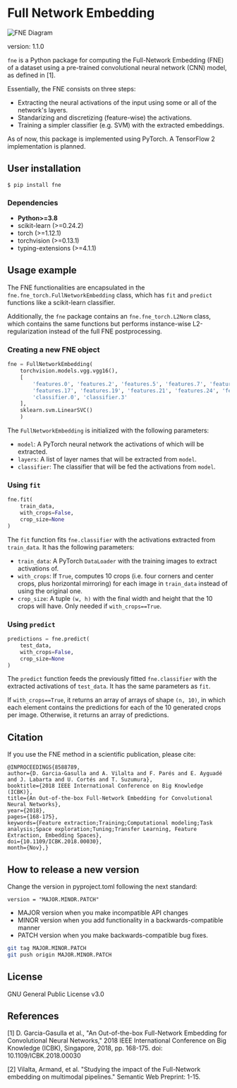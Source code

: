 # Full Network Embedding

![FNE Diagram](fne_diagram.png)

version: 1.1.0

`fne` is a Python package for computing the  Full-Network Embedding (FNE) of a dataset using a pre-trained convolutional neural network (CNN) model, as defined in [1].

Essentially, the FNE consists on three steps:
- Extracting the neural activations of the input using some or all of the network's layers.
- Standarizing and discretizing (feature-wise) the activations.
- Training a simpler classifier (e.g. SVM) with the extracted embeddings.

As of now, this package is implemented using PyTorch. A TensorFlow 2 implementation is planned.

## User installation

```shell
$ pip install fne
```

###  Dependencies

- **Python>=3.8**
- scikit-learn (>=0.24.2)
- torch (>=1.12.1)
- torchvision (>=0.13.1)
- typing-extensions (>=4.1.1)

## Usage example

The FNE functionalities are encapsulated in the `fne.fne_torch.FullNetworkEmbedding` class, which has `fit` and `predict` functions like a scikit-learn classifier.

Additionally, the `fne` package contains an `fne.fne_torch.L2Norm` class, which contains the same functions but performs instance-wise L2-regularization instead of the full FNE postprocessing.

### Creating a new FNE object

```python
fne = FullNetworkEmbedding(
    torchvision.models.vgg.vgg16(),
    [
        'features.0', 'features.2', 'features.5', 'features.7', 'features.10', 'features.12', 'features.14',
        'features.17', 'features.19', 'features.21', 'features.24', 'features.26', 'features.28',
        'classifier.0', 'classifier.3'
    ],
    sklearn.svm.LinearSVC()
    )
```

The `FullNetworkEmbedding` is initialized with the following parameters:
- `model`: A PyTorch neural network the activations of which will be extracted.
- `layers`: A list of layer names that will be extracted from  `model`.
- `classifier`: The classifier that will be fed the activations from `model`.

### Using `fit`

```python
fne.fit(
    train_data,
    with_crops=False,
    crop_size=None
)
```

The `fit` function fits `fne.classifier` with the activations extracted from `train_data`. It has the following parameters:
- `train_data`: A PyTorch `DataLoader` with the training images to extract activations of.
- `with_crops`: If `True`, computes 10 crops (i.e. four corners and center crops, plus horizontal mirroring) for each image in `train_data` instead of using the original one.
- `crop_size`: A tuple `(w, h)` with the final width and height that the 10 crops will have. Only needed if `with_crops==True`.

### Using `predict`

```python
predictions = fne.predict(
    test_data,
    with_crops=False,
    crop_size=None
)
```

The `predict` function feeds the previously fitted `fne.classifier` with the extracted activations of `test_data`. It has the same parameters as `fit`.

If `with_crops==True`, it returns an array of arrays of shape `(n, 10)`, in which each element contains the predictions for each of the 10 generated crops per image. Otherwise, it returns an array of predictions. 

## Citation

If you use the FNE method in a scientific publication, please cite:

```
@INPROCEEDINGS{8588789,
author={D. Garcia-Gasulla and A. Vilalta and F. Parés and E. Ayguadé and J. Labarta and U. Cortés and T. Suzumura},
booktitle={2018 IEEE International Conference on Big Knowledge (ICBK)},
title={An Out-of-the-box Full-Network Embedding for Convolutional Neural Networks},
year={2018},
pages={168-175},
keywords={Feature extraction;Training;Computational modeling;Task analysis;Space exploration;Tuning;Transfer Learning, Feature Extraction, Embedding Spaces},
doi={10.1109/ICBK.2018.00030},
month={Nov},}
```

## How to release a new version 

Change the version in pyproject.toml following the next standard: 

```pycthon
version = "MAJOR.MINOR.PATCH"
```

- MAJOR version when you make incompatible API changes
- MINOR version when you add functionality in a backwards-compatible manner
- PATCH version when you make backwards-compatible bug fixes.

```bash 
git tag MAJOR.MINOR.PATCH
git push origin MAJOR.MINOR.PATCH
```


## License
GNU General Public License v3.0

## References 

[1] D. Garcia-Gasulla et al., "An Out-of-the-box Full-Network Embedding for Convolutional Neural Networks," 2018 IEEE International Conference on Big Knowledge (ICBK), Singapore, 2018, pp. 168-175.
doi: 10.1109/ICBK.2018.00030

[2] Vilalta, Armand, et al. "Studying the impact of the Full-Network embedding on multimodal pipelines." Semantic Web Preprint: 1-15.


